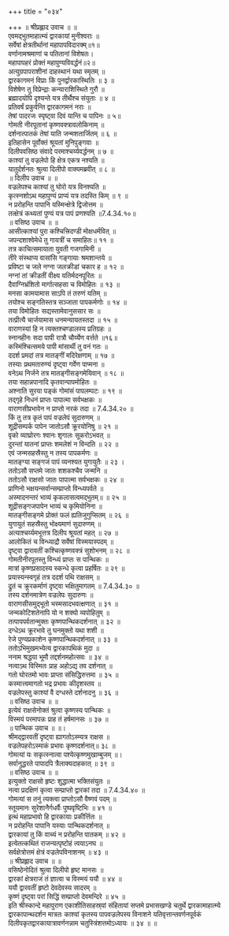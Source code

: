 +++
title = "०३४"

+++
॥ श्रीप्रह्लाद उवाच ॥ ॥  
एवमद्भुतमाहात्म्यं द्वारकायां मुनीश्वराः ॥  
सर्वेषां क्षेत्रतीर्थानां महापापविदारक्म्॥१॥  
वर्णानामश्रमाणां च पतितानां विशेषतः।  
महापापहरं प्रोक्तं महापुण्यविवर्द्धनं॥२॥  
अत्युग्रपापराशीनां दाहस्थानं यथा स्मृतम् ॥  
द्वारकागमनं विप्राः किं पुनर्द्वारकास्थितिः ॥ ३ ॥  
विशेषेण तु विप्रेन्द्राः कन्याराशिस्थिते गुरौ ॥  
ब्रह्मादयोपि दृश्यन्ते यत्र तीर्थैश्च संयुताः ॥ ४ ॥  
प्रतिवर्षं प्रकुर्वन्ति द्वारकागमनं नराः ॥  
तेषां पादरजः स्पृष्ट्वा दिवं यान्ति च पापिनः ॥ ५॥  
गोमती नीरपूतानां कृष्णवक्त्रावलोकिनाम् ॥  
दर्शनात्पातकं तेषां याति जन्मशतार्जितम् ॥ ६ ॥  
इतिहासेन पूर्वोक्तं श्रूयतां मुनिपुङ्गवाः ॥  
दिलीपवसिष्ठ संवादे परमाश्चर्य्यवर्द्धनम् ॥ ७ ॥  
काश्यां तु वज्रलेपो हि क्षेत्र एकत्र नश्यति ॥  
यातुर्दर्शनतः श्रुत्वा दिलीपो वाक्यमब्रवीत् ॥ ८ ॥  
॥ दिलीप उवाच ॥ ॥  
वज्रलेपश्च काश्यां तु घोरो यत्र विनश्यति ॥  
कृत्स्नशोऽथ महापुण्यं प्राप्यं यत्र तदस्ति किम् ॥ ९ ॥  
न प्ररोहन्ति पापानि यस्मिन्क्षेत्रे द्विजोत्तम ॥  
तत्क्षेत्रं कथ्यतां पुण्यं यत्र पापं प्रणश्यति ॥7.4.34.१०॥  
॥ वसिष्ठ उवाच ॥ ॥  
आसीत्काश्यां पुरा कश्चित्त्रिदण्डी मोक्षधर्मवित् ॥  
जपन्दशाश्वेमेधे तु गायत्रीं च समाहितः॥ ११ ॥  
तत्र काचित्समायाता युवती गजगामिनी ॥  
तीरे संस्थाप्य वासांसि गङ्गायाः श्रमशान्तये ॥  
प्रविष्टा च जले नग्ना जलक्रीडां चकार ह ॥ १२ ॥  
नग्नां तां क्रीडतीं वीक्ष्य यतिर्मदनपूरितः ॥  
दैवाग्निभ्रंशितो मार्गात्सहसा च विमोहितः ॥ १३ ॥  
मनसा कामयामास साऽपि तं तरुणं यतिम् ॥  
तयोश्च सङ्गतिस्तत्र सञ्जाता पापकर्मणोः ॥ १४ ॥  
तया विमोहितः सद्यस्तामेवानुससार सः ॥  
तत्प्रीत्यै चार्जयामास धनमन्यायतस्तदा ॥ १५ ॥  
वाराणस्यां हि न त्यक्तश्चण्डालस्य प्रतिग्रहः ॥  
स्नानहीनः सदा पापी रात्रौ चौर्य्येण वर्त्तते ॥१६॥  
कस्मिंश्चित्समये पापी मांसार्थी तु वनं गतः ॥  
ददर्श प्रमदां तत्र मातङ्गीं मदिरेक्षणाम् ॥ १७ ॥  
तस्याः प्रथमतारुण्यं दृष्ट्वा गर्वेण पाप्मना ॥  
वनेऽथ निर्जने तत्र मातङ्गीसङ्गमेयिवान् ॥ १८ ॥  
तया सहान्नपानादि कृतवान्पापमोहितः ॥  
अश्नाति सुरया पङ्कं गोमांसं पापलम्पटः ॥ १९ ॥  
तद्गृहे निधनं प्राप्तः पापात्मा सर्वभक्षकः ॥  
वाराणसीप्रभावेन न प्राप्तो नरकं तदा ॥ 7.4.34.२० ॥  
किं तु तत्र कृतं पापं वज्रलेपं सुदारुणम् ॥  
शूद्रीसम्पर्क पापेन जातोऽसौ क्रूरयोनिषु ॥ २१ ॥  
वृको व्याघ्रोरगः श्वानः शृगालः सूकरोऽभवत् ॥  
दुरन्तां यातनां प्राप्तः शमलेशं न विन्दति ॥ २२ ॥  
एवं जन्मसहस्रैस्तु न तस्य पापकर्मणः ॥  
मातङ्ग्या सङ्गजं पापं व्यनश्यत युगायुतैः ॥ २३ ।  
ततोऽसौ सप्तमे जातः शशकश्चैव जन्मनि ॥  
ततोऽसौ राक्षसो जातः पापात्मा सर्वभक्षकः ॥ २४ ॥  
प्राणिनो भक्षयन्सर्वान्सम्प्राप्तो विन्ध्यपर्वते ॥  
अस्मादनन्तरं भाव्यं कृकलासत्वमद्भुतम्॥ ॥ २५ ॥  
शूद्रीसङ्गजपापेन भाव्यं च कृमियोनिना ॥  
मातङ्गीसङ्गमे प्रोक्तं फलं ह्यतिजुगुप्सितम् ॥ २६ ॥  
युगायुतं सहस्रैस्तु भोक्ष्यमाणं सुदारुणम् ॥  
अत्याश्चर्य्यमभूत्तत्र दिलीप श्रूयतां महत् ॥ २७ ॥  
आलोकितं च विन्ध्याद्रौ सर्वेषां विस्मयास्पदम् ॥  
दृष्ट्वा द्वारावतीं कश्चित्कृष्णवक्त्रं सुशोभनम् ॥ २८ ॥  
गोमतीनीरपूतस्तु विन्ध्यं प्राप्तः स पान्थिकः ॥  
मात्रां कृष्णप्रसादस्य स्कन्धे कृत्वा प्रहर्षितः ॥ २९ ॥  
प्रयास्यन्स्वगृहं तत्र ददर्श पथि राक्षसम् ॥  
द्रुतं च क्रूरकर्माणं दृष्ट्वा भक्षितुमागतम् ॥ 7.4.34.३० ॥  
तस्य दर्शनमात्रेण वज्रलेपः सुदारुणः ॥  
वाराणसीसमुद्भूतो भस्मसादभवत्क्षणात् ॥ ३१ ॥  
जन्मकोटिशतेनापि यो न शक्यो व्यपोहितुम् ॥  
तत्पापपर्वतान्मुक्तः कृष्णपान्थिकदर्शनात् ॥ ३२ ॥  
दग्धेऽथ क्रूरभावे तु घनमुक्तो यथा शशी ॥  
रेजे पुण्यप्रकाशेन कृष्णपान्थिकदर्शनात् ॥ ३३ ॥  
ततोऽभिमुखमभ्येत्य द्वारकापथिकं मुदा ॥  
ननाम श्रद्धया भूमौ तद्दर्शनमहोत्सवः ॥ ३४ ॥  
नत्वाऽथ विस्मितः प्राह अहोऽद्य तव दर्शनात् ॥  
गतो घोरतमो भावः प्राप्ता संसिद्धिरुत्तमा ॥ ३५ ॥  
कस्मात्त्वमागतो भद्र प्रभावः कीदृशस्तव ॥  
वज्रलेपस्तु काश्यां वै दग्धस्ते दर्शनादनु ॥ ३६ ॥  
॥ वसिष्ठ उवाच ॥ ॥  
इत्येवं राक्षसेनोक्तं श्रुत्वा कृष्णस्य पान्थिकः ॥  
विस्मयं परमापन्नः प्राह तं हर्षमानसः ॥ ३७ ॥  
॥ पान्थिक उवाच ॥ ॥।  
श्रीमद्द्वारवतीं दृष्ट्वा ह्यागतोऽस्म्यत्र राक्षस ॥  
वज्रलेपहरोऽस्माकं प्रभावः कृष्णदर्शनात्॥ ३८ ॥  
गोमत्यां यः सकृत्स्नात्वा पश्येत्कृष्णमुखाम्बुजम् ॥।  
सर्वानुद्धरते पापादपि त्रैलाक्यदाहकात् ॥ ३९ ॥  
॥ वसिष्ठ उवाच ॥ ॥  
इत्युक्तो राक्षसो हृष्टः शुद्धात्मा भक्तिसंयुतः ॥  
नत्वा प्रदक्षिणं कृत्वा सम्प्राप्तो द्वारकां तदा ॥ 7.4.34.४० ॥  
गोमत्यां स तनुं त्यक्त्वा प्राप्तोऽसौ वैष्णवं पदम् ॥  
स्तूयमानः सुरेशानैर्गधर्वैः पुष्पवृष्टिभिः ॥ ४१ ॥  
इत्थं महाप्रभावो हि द्वारकायाः प्रकीर्त्तितः ॥  
न प्ररोहन्ति पापानि यस्याः पान्थिकदर्शनात् ॥  
द्वारकायां तु किं वाच्यं न प्ररोहन्ति पातकम् ॥ ४२ ॥  
इत्येतत्कथितं राजन्यत्पृष्टोहं त्वयाऽनघ ॥  
सर्वक्षेत्रोत्तमं क्षेत्रं वज्रलेपविनाशनम् ॥ ४३ ॥  
॥ श्रीप्रह्लाद उवाच ॥ ॥  
वसिष्ठेनोदितं श्रुत्वा दिलीपो हृष्ट मानसः ॥  
द्वारकां क्षेत्रराजं तं ज्ञात्वा च विस्मयं ययौ ॥ ४४ ॥  
ययौ द्वारवतीं हृष्टो देवदेवस्य सादरम् ॥  
कृष्णं दृष्ट्वा परां सिद्धिं सम्प्राप्तो देवमन्दिरे ॥ ४५ ॥  
इति श्रीस्कान्दे महापुराण एकाशीतिसाहस्र्यां संहितायां सप्तमे प्रभासखण्डे चतुर्थे द्वारकामाहात्म्ये द्वारकापान्थदर्शन मात्रतः काश्यां कृतस्य पापवज्रलेपस्य विनाशने यतिवृत्तान्तवर्णनपूर्वकं दिलीपकृतद्वारकायात्रावर्णनन्नाम चतुस्त्रिंशत्तमोऽध्यायः ॥ ३४ ॥ ॥
